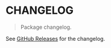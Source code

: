 # CHANGELOG

> Package changelog.

See [GitHub Releases](https://github.com/stdlib-js/ndarray-base-char2dtype/releases) for the changelog.